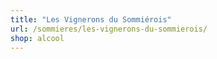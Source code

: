 ```yaml
---
title: "Les Vignerons du Sommiérois"
url: /sommieres/les-vignerons-du-sommierois/
shop: alcool
---
```


